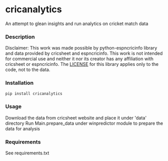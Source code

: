 # cricanalytics

An attempt to glean insights and run analytics on cricket match data

### Description

Disclaimer: This work was made possible by python-espncricinfo library and data provided by cricsheet and espncricinfo. 
This work is not intended for commercial use and neither it nor its creator has any affiliation with cricsheet or espncricinfo.
The [LICENSE](LICENSE.txt) for this library applies only to the code, not to the data.

### Installation

```python
pip install cricanalytics
```

### Usage

Download the data from cricsheet website and place it under 'data' directory
Run Main.prepare_data under winpredictor module to prepare the data for analysis

### Requirements

See requirements.txt
